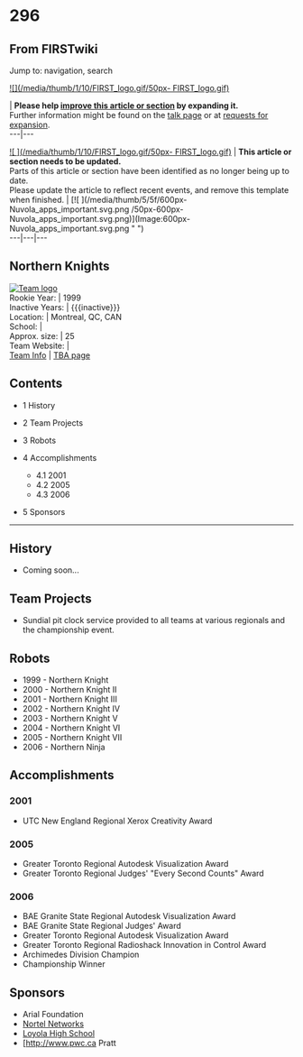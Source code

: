 # 296

## From FIRSTwiki

Jump to: navigation, search

[![](/media/thumb/1/10/FIRST_logo.gif/50px-
FIRST_logo.gif)](Image:FIRST_logo.gif)

| **Please help [improve this article or section](http://www.firstwiki.net/index.php?title=296&action=edit "http://www.firstwiki.net/index.php?title=296&action=edit") by expanding it.**<br>
Further information might be found on the [talk page](/index.php?title=Talk:296&action=edit "Talk:296") or at [requests for expansion](FIRSTwiki:Requests_for_expansion "FIRSTwiki:Requests for
expansion").<br>
---|---

[![ ](/media/thumb/1/10/FIRST_logo.gif/50px-
FIRST_logo.gif)](Image:FIRST_logo.gif " ") | **This article or section needs to be updated.**<br>
Parts of this article or section have been identified as no longer being up to date.<br>
Please update the article to reflect recent events, and remove this template when finished. | [![ ](/media/thumb/5/5f/600px-Nuvola_apps_important.svg.png
/50px-600px-Nuvola_apps_important.svg.png)](Image:600px-
Nuvola_apps_important.svg.png " ")<br>
---|---|---

## Northern Knights

[![Team logo](/media/b/b2/Theteamlogo.jpg)](Image:Theteamlogo.jpg "Team logo")<br>
Rookie Year: | 1999<br>
Inactive Years: | {{{inactive}}}<br>
Location: | Montreal, QC, CAN<br>
School: |<br>
Approx. size: | 25<br>
Team Website: |<br>
[Team Info](https://my.usfirst.org/myarea/index.lasso?page=teaminfo&team=296 "https://my.usfirst.org/myarea/index.lasso?page=teaminfo&team=296") | [TBA page](http://www.thebluealliance.net/tbatv/team.php?team=296 "http://www.thebluealliance.net/tbatv/team.php?team=296")

## Contents

- 1 History
- 2 Team Projects
- 3 Robots
- 4 Accomplishments

  - 4.1 2001
  - 4.2 2005
  - 4.3 2006

- 5 Sponsors

--------------------------------------------------------------------------------

## History

- Coming soon...

## Team Projects

- Sundial pit clock service provided to all teams at various regionals and the championship event.

## Robots

- 1999 - Northern Knight
- 2000 - Northern Knight II
- 2001 - Northern Knight III
- 2002 - Northern Knight IV
- 2003 - Northern Knight V
- 2004 - Northern Knight VI
- 2005 - Northern Knight VII
- 2006 - Northern Ninja

## Accomplishments

### 2001

- UTC New England Regional Xerox Creativity Award

### 2005

- Greater Toronto Regional Autodesk Visualization Award
- Greater Toronto Regional Judges' "Every Second Counts" Award

### 2006

- BAE Granite State Regional Autodesk Visualization Award
- BAE Granite State Regional Judges' Award
- Greater Toronto Regional Autodesk Visualization Award
- Greater Toronto Regional Radioshack Innovation in Control Award
- Archimedes Division Champion
- Championship Winner

## Sponsors

- Arial Foundation
- [Nortel Networks](http://www.nortel.com "http://www.nortel.com")
- [Loyola High School](http://www.loyola.ca "http://www.loyola.ca")
- [<http://www.pwc.ca> Pratt
